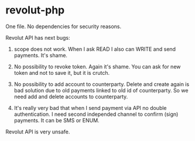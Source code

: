 # revolut-php
One file. No dependencies for security reasons.

Revolut API has next bugs:

1. scope does not work. When I ask READ I also can WRITE and send payments. It's shame.

2. No possibility to revoke token. Again it's shame. You can ask for new token and not to save it, but it is crutch.

3. No possibility to add account to counterparty. Delete and create again is bad solution due to old payments linked to old id of counterparty.
So we need add and delete accounts to counterparty.

4. It's really very bad that when I send payment via API no double authentication. I need second independed channel to confirm (sign) payments.
It can be SMS or ENUM.

Revolut API is very unsafe. 
